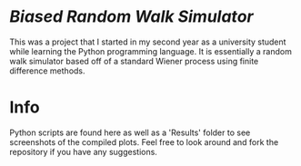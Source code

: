 *Biased Random Walk Simulator*
================================

This was a project that I started in my second year as a university student while learning the Python programming language. It is essentially a random walk simulator based off of a standard Wiener process using finite difference methods.

Info
================================
Python scripts are found here as well as a 'Results' folder to see screenshots of the compiled plots.
Feel free to look around and fork the repository if you have any suggestions.
